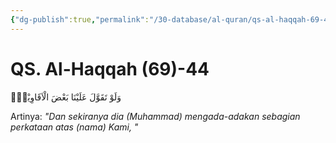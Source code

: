 ```yaml
---
{"dg-publish":true,"permalink":"/30-database/al-quran/qs-al-haqqah-69-44/"}
---
```



# QS. Al-Haqqah (69)-44
وَلَوْ تَقَوَّلَ عَلَيْنَا بَعْضَ الْاَقَاوِيْلِۙ

Artinya: *"Dan sekiranya dia (Muhammad) mengada-adakan sebagian perkataan atas (nama) Kami, "*
